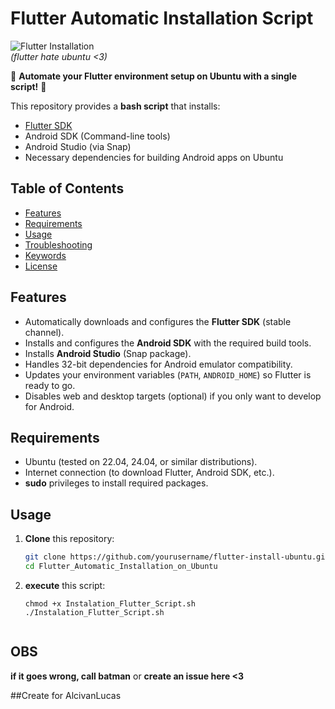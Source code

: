 # Flutter Automatic Installation Script
![Flutter Installation](https://encrypted-tbn0.gstatic.com/images?q=tbn:ANd9GcRBXiMsJlDa3otyeDGp4pckvBm_5LauYDHQVg&s)  
*(flutter hate ubuntu <3)*

:rocket: **Automate your Flutter environment setup on Ubuntu with a single script!** :rocket:

This repository provides a **bash script** that installs:
- [Flutter SDK](https://docs.flutter.dev/)
- Android SDK (Command-line tools)
- Android Studio (via Snap)
- Necessary dependencies for building Android apps on Ubuntu

## Table of Contents
- [Features](#features)
- [Requirements](#requirements)
- [Usage](#usage)
- [Troubleshooting](#troubleshooting)
- [Keywords](#keywords)
- [License](#license)

## Features
- Automatically downloads and configures the **Flutter SDK** (stable channel).
- Installs and configures the **Android SDK** with the required build tools.
- Installs **Android Studio** (Snap package).
- Handles 32-bit dependencies for Android emulator compatibility.
- Updates your environment variables (`PATH`, `ANDROID_HOME`) so Flutter is ready to go.
- Disables web and desktop targets (optional) if you only want to develop for Android.

## Requirements
- Ubuntu (tested on 22.04, 24.04, or similar distributions).
- Internet connection (to download Flutter, Android SDK, etc.).
- **sudo** privileges to install required packages.

## Usage
1. **Clone** this repository:
   ```bash
   git clone https://github.com/yourusername/flutter-install-ubuntu.git
   cd Flutter_Automatic_Installation_on_Ubuntu

2. **execute** this script:
    ```
   chmod +x Instalation_Flutter_Script.sh
    ./Instalation_Flutter_Script.sh


## OBS

**if it goes wrong, call batman**
or
**create an issue here <3**

##Create for AlcivanLucas